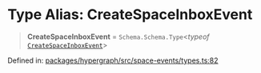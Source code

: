 # Type Alias: CreateSpaceInboxEvent

> **CreateSpaceInboxEvent** = `Schema.Schema.Type`\<*typeof* [`CreateSpaceInboxEvent`](../variables/CreateSpaceInboxEvent.md)\>

Defined in: [packages/hypergraph/src/space-events/types.ts:82](https://github.com/hashirpm/hypergraph/blob/ab4ea1cdb9430798142e0d735aac9d31c2cf0ae0/packages/hypergraph/src/space-events/types.ts#L82)
